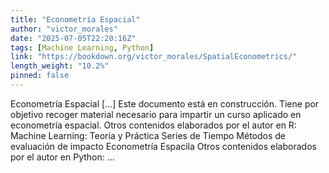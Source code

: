 ```yaml
---
title: "Econometría Espacial"
author: "victor_morales"
date: "2025-07-05T22:20:16Z"
tags: [Machine Learning, Python]
link: "https://bookdown.org/victor_morales/SpatialEconometrics/"
length_weight: "10.2%"
pinned: false
---
```


Econometría Espacial [...] Este documento está en construcción. Tiene por objetivo recoger material necesario para impartir un curso aplicado en econometría espacial. Otros contenidos elaborados por el autor en R: Machine Learning: Teoría y Práctica Series de Tiempo Métodos de evaluación de impacto Econometría Espacila Otros contenidos elaborados por el autor en Python: ...
